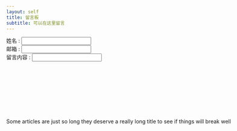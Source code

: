 ```yaml
---
layout: self
title: 留言板
subtitle: 可以在这里留言
---
```



 <div class="kk" style="wiidth:900px; height:266px;margin:0 auto">
 <div class="cl" style="margin:0 auto; width:600px;height:200px;">

 姓名 : <input type="text">
 <br>
 邮箱 : <input type="text">
 <br>
 留言内容 : <input type="text">
 </div>
 <div class="ck" style="margin:0 auto; width:600px;height:200px;">
   <br>Some articles are just so long they deserve a really long title to see if things will break well
  </div>
 </div>

